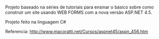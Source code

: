 Projeto baseado na séries de tutoriais para ensinar o básico sobre como construir um site
usando WEB FORMS com a nova versão ASP.NET 4.5.

Projeto feito na linguagem C#

Referencia: http://www.macoratti.net/Cursos/aspnet45/aspn_456.htm